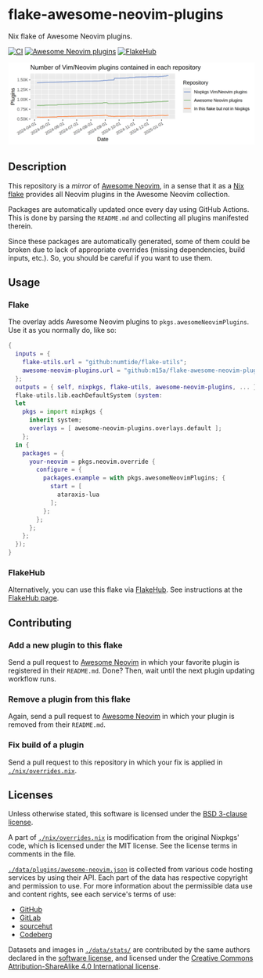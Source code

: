 # flake-awesome-neovim-plugins

Nix flake of Awesome Neovim plugins.

[![CI][b1]][b2]
[![Awesome Neovim plugins][b3]][Awesome Neovim]
[![FlakeHub][b4]][b5]

[b1]: https://img.shields.io/github/actions/workflow/status/m15a/flake-awesome-neovim-plugins/check.yml?style=flat-square&logo=github&label=CI
[b2]: https://github.com/m15a/flake-awesome-neovim-plugins/actions/workflows/check.yml
[b3]: https://img.shields.io/badge/Awesome_Neovim_plugins-955-57A143?style=flat-square
[b4]: https://img.shields.io/endpoint?url=https://flakehub.com/f/m15a/flake-awesome-neovim-plugins/badge&style=flat-square
[b5]: https://flakehub.com/flake/m15a/flake-awesome-neovim-plugins

![Daily stats](data/stats/plot/daily.png)

## Description

This repository is a *mirror* of [Awesome Neovim], in a sense that
it as a [Nix flake] provides all Neovim plugins in the Awesome Neovim
collection.

[Awesome Neovim]: https://github.com/rockerBOO/awesome-neovim
[Nix flake]: https://wiki.nixos.org/wiki/Flakes

Packages are automatically updated once every day using GitHub Actions.
This is done by parsing the `README.md` and collecting all plugins
manifested therein.

Since these packages are automatically generated, some of them could be
broken due to lack of appropriate overrides (missing dependencies, build
inputs, etc.). So, you should be careful if you want to use them.

## Usage

### Flake

The overlay adds Awesome Neovim plugins to `pkgs.awesomeNeovimPlugins`.
Use it as you normally do, like so:

```nix
{
  inputs = {
    flake-utils.url = "github:numtide/flake-utils";
    awesome-neovim-plugins.url = "github:m15a/flake-awesome-neovim-plugins";
  };
  outputs = { self, nixpkgs, flake-utils, awesome-neovim-plugins, ... }:
  flake-utils.lib.eachDefaultSystem (system:
  let
    pkgs = import nixpkgs {
      inherit system;
      overlays = [ awesome-neovim-plugins.overlays.default ];
    };
  in {
    packages = {
      your-neovim = pkgs.neovim.override {
        configure = {
          packages.example = with pkgs.awesomeNeovimPlugins; {
            start = [
              ataraxis-lua
            ];
          };
        };
      };
    };
  });
}
```

### FlakeHub

Alternatively, you can use this flake via [FlakeHub].
See instructions at the [FlakeHub page].

[FlakeHub]: https://flakehub.com/
[FlakeHub page]: https://flakehub.com/flake/m15a/flake-awesome-neovim-plugins

## Contributing

### Add a new plugin to this flake

Send a pull request to [Awesome Neovim] in which your favorite plugin
is registered in their `README.md`. Done? Then, wait until the next
plugin updating workflow runs.

### Remove a plugin from this flake

Again, send a pull request to [Awesome Neovim] in which your plugin
is removed from their `README.md`.

### Fix build of a plugin

Send a pull request to this repository in which your fix is applied in
[`./nix/overrides.nix`](nix/overrides.nix).

## Licenses

Unless otherwise stated, this software is licensed under the
[BSD 3-clause license](LICENSE).

A part of [`./nix/overrides.nix`](nix/overrides.nix) is modification
from the original Nixpkgs' code, which is licensed under the MIT license.
See the license terms in comments in the file.

[`./data/plugins/awesome-neovim.json`](data/plugins/awesome-neovim.json)
is collected from various code hosting services by using their API.
Each part of the data has respective copyright and permission to use.
For more information about the permissible data use and content rights,
see each service's terms of use:

- [GitHub](https://docs.github.com/en/site-policy/github-terms/github-terms-of-service)
- [GitLab](https://handbook.gitlab.com/handbook/legal/api-terms/)
- [sourcehut](https://man.sr.ht/terms.md)
- [Codeberg](https://codeberg.org/codeberg/org/src/branch/main/TermsOfUse.md)

Datasets and images in [`./data/stats/`](data/stats/) are contributed
by the same authors declared in the [software license](LICENSE), and
licensed under the [Creative Commons Attribution-ShareAlike 4.0
International license](https://creativecommons.org/licenses/by-sa/4.0/).

<!-- vim:set tw=72 spell nowrap: -->
